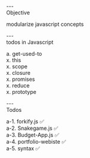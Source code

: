 ---\
Objective

modularize javascript concepts




---\
todos in Javascript


a. get-used-to\
x. this\
x. scope\
x. closure\
x. promises\
x. reduce\
x. prototype



---\
Todos


a-1. forkify.js :white_check_mark:\
a-2. Snakegame.js :white_check_mark:\
a-3. Budget-App.js :white_check_mark:\
a-4. portfolio-webiste :white_check_mark:\
a-5. syntax :white_check_mark:
